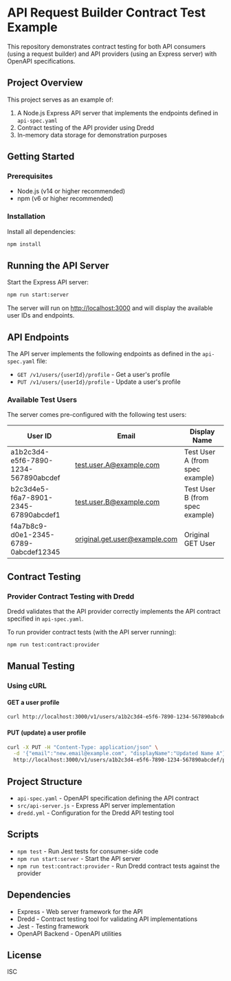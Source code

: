 # API Request Builder Contract Test Example

This repository demonstrates contract testing for both API consumers (using a request builder) and API providers (using an Express server) with OpenAPI specifications.

## Project Overview

This project serves as an example of:

1. A Node.js Express API server that implements the endpoints defined in `api-spec.yaml`
2. Contract testing of the API provider using Dredd
3. In-memory data storage for demonstration purposes

## Getting Started

### Prerequisites

- Node.js (v14 or higher recommended)
- npm (v6 or higher recommended)

### Installation

Install all dependencies:

```bash
npm install
```

## Running the API Server

Start the Express API server:

```bash
npm run start:server
```

The server will run on <http://localhost:3000> and will display the available user IDs and endpoints.

## API Endpoints

The API server implements the following endpoints as defined in the `api-spec.yaml` file:

- `GET /v1/users/{userId}/profile` - Get a user's profile
- `PUT /v1/users/{userId}/profile` - Update a user's profile

### Available Test Users

The server comes pre-configured with the following test users:

| User ID | Email | Display Name |
|---------|-------|--------------|
| a1b2c3d4-e5f6-7890-1234-567890abcdef | <test.user.A@example.com> | Test User A (from spec example) |
| b2c3d4e5-f6a7-8901-2345-67890abcdef1 | <test.user.B@example.com> | Test User B (from spec example) |
| f4a7b8c9-d0e1-2345-6789-0abcdef12345 | <original.get.user@example.com> | Original GET User |

## Contract Testing

### Provider Contract Testing with Dredd

Dredd validates that the API provider correctly implements the API contract specified in `api-spec.yaml`.

To run provider contract tests (with the API server running):

```bash
npm run test:contract:provider
```

## Manual Testing

### Using cURL

#### GET a user profile

```bash
curl http://localhost:3000/v1/users/a1b2c3d4-e5f6-7890-1234-567890abcdef/profile
```

#### PUT (update) a user profile

```bash
curl -X PUT -H "Content-Type: application/json" \
  -d '{"email":"new.email@example.com", "displayName":"Updated Name A"}' \
  http://localhost:3000/v1/users/a1b2c3d4-e5f6-7890-1234-567890abcdef/profile
```

## Project Structure

- `api-spec.yaml` - OpenAPI specification defining the API contract
- `src/api-server.js` - Express API server implementation
- `dredd.yml` - Configuration for the Dredd API testing tool

## Scripts

- `npm test` - Run Jest tests for consumer-side code
- `npm run start:server` - Start the API server
- `npm run test:contract:provider` - Run Dredd contract tests against the provider

## Dependencies

- Express - Web server framework for the API
- Dredd - Contract testing tool for validating API implementations
- Jest - Testing framework
- OpenAPI Backend - OpenAPI utilities

## License

ISC
